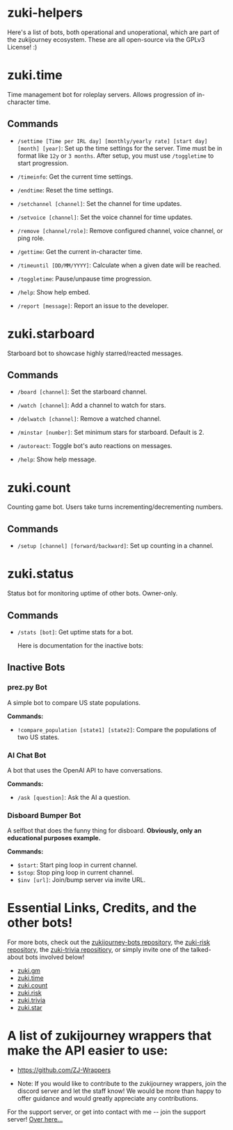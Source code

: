# zuki-helpers

Here's a list of bots, both operational and unoperational, which are part of the zukijourney ecosystem. These are all open-source via the GPLv3 License! :)

# zuki.time

Time management bot for roleplay servers. Allows progression of in-character time.

## Commands

- `/settime [Time per IRL day] [monthly/yearly rate] [start day] [month] [year]`: Set up the time settings for the server. Time must be in format like `12y` or `3 months`. After setup, you must use `/toggletime` to start progression.

- `/timeinfo`: Get the current time settings.

- `/endtime`: Reset the time settings.

- `/setchannel [channel]`: Set the channel for time updates.

- `/setvoice [channel]`: Set the voice channel for time updates.

- `/remove [channel/role]`: Remove configured channel, voice channel, or ping role.

- `/gettime`: Get the current in-character time.

- `/timeuntil [DD/MM/YYYY]`: Calculate when a given date will be reached.

- `/toggletime`: Pause/unpause time progression.

- `/help`: Show help embed.

- `/report [message]`: Report an issue to the developer.

# zuki.starboard

Starboard bot to showcase highly starred/reacted messages.

## Commands

- `/board [channel]`: Set the starboard channel.

- `/watch [channel]`: Add a channel to watch for stars.

- `/delwatch [channel]`: Remove a watched channel.

- `/minstar [number]`: Set minimum stars for starboard. Default is 2.

- `/autoreact`: Toggle bot's auto reactions on messages.

- `/help`: Show help message.

# zuki.count

Counting game bot. Users take turns incrementing/decrementing numbers.

## Commands

- `/setup [channel] [forward/backward]`: Set up counting in a channel.

# zuki.status

Status bot for monitoring uptime of other bots. Owner-only.

## Commands

- `/stats [bot]`: Get uptime stats for a bot.

  Here is documentation for the inactive bots:

## Inactive Bots

### prez.py Bot

A simple bot to compare US state populations.

**Commands:**

- `!compare_population [state1] [state2]`: Compare the populations of two US states.

### AI Chat Bot

A bot that uses the OpenAI API to have conversations.

**Commands:**

- `/ask [question]`: Ask the AI a question.

### Disboard Bumper Bot

A selfbot that does the funny thing for disboard. **Obviously, only an educational purposes example.**

**Commands:**

- `$start`: Start ping loop in current channel.
- `$stop`: Stop ping loop in current channel.
- `$inv [url]`: Join/bump server via invite URL.

# Essential Links, Credits, and the other bots!
For more bots, check out the [zukijourney-bots repository](https://github.com/zukixa/zukijourney-bots), the [zuki-risk repository](https://github.com/zukixa/zuki-risk), the [zuki-trivia repositiory](https://github.com/zukixa/zuki-trivia), or simply invite one of the talked-about bots involved below!
- [zuki.gm](https://discord.com/api/oauth2/authorize?client_id=1055209868899913788&permissions=8&scope=bot%20applications.commands)
- [zuki.time](https://discord.com/api/oauth2/authorize?client_id=1101035453710348339&permissions=19218435669072&scope=bot%20applications.commands)
- [zuki.count](https://discord.com/api/oauth2/authorize?client_id=1102325506294153348&permissions=1479750581360&scope=bot%20applications.commands)
- [zuki.risk](https://discord.com/api/oauth2/authorize?client_id=1054742546343010376&permissions=19218569878737&scope=applications.commands%20bot)
- [zuki.trivia](https://discord.com/api/oauth2/authorize?client_id=1070246268443557968&permissions=1625846840385&scope=applications.commands%20bot)
- [zuki.star](https://discord.com/api/oauth2/authorize?client_id=1116909665738051754&permissions=10318726429921&scope=bot%20applications.commands)

# A list of zukijourney wrappers that make the API easier to use:

- https://github.com/ZJ-Wrappers

- Note: If you would like to contribute to the zukijourney wrappers, join the discord server and let the staff know! We would be more than happy to offer guidance and would greatly appreciate any contributions.

For the support server, or get into contact with me -- join the support server! [Over here...](discord.gg/pjcGtjc9BY)

